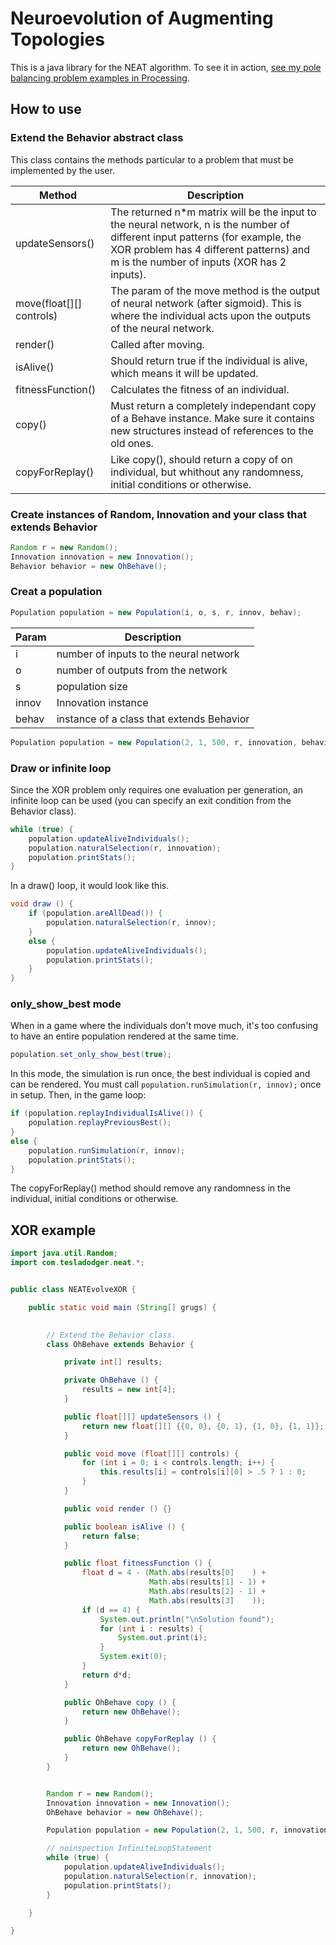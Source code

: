 # Neuroevolution of Augmenting Topologies

This is a java library for the NEAT algorithm. To see it in action, 
[see my pole balancing problem examples in Processing](https://github.com/tesladodger/PoleBalancingProblem_NEAT).


## How to use


### Extend the Behavior abstract class

This class contains the methods particular to a problem that must be implemented by the user.

| Method | Description |
|--------|-------------|
|updateSensors() | The returned n*m matrix will be the input to the neural network, n is the number of different input patterns (for example, the XOR problem has 4 different patterns) and m is the number of inputs (XOR has 2 inputs). |
| move(float[][] controls) | The param of the move method is the output of neural network (after sigmoid). This is where the individual acts upon the outputs of the neural network. |
| render() | Called after moving. |
| isAlive() | Should return true if the individual is alive, which means it will be updated. |
| fitnessFunction() | Calculates the fitness of an individual. |
| copy() | Must return a completely independant copy of a Behave instance. Make sure it contains new structures instead of references to the old ones. |
| copyForReplay() | Like copy(), should return a copy of on individual, but whithout any randomness, initial conditions or otherwise. |


### Create instances of Random, Innovation and your class that extends Behavior
```java
Random r = new Random();
Innovation innovation = new Innovation();
Behavior behavior = new OhBehave();
```

### Creat a population
```java
Population population = new Population(i, o, s, r, innov, behav);
```
| Param | Description |
|-------|-------------|
| i | number of inputs to the neural network |
| o | number of outputs from the network |
| s | population size |
| innov | Innovation instance |
| behav | instance of a class that extends Behavior |


```java
Population population = new Population(2, 1, 500, r, innovation, behavior);
```


### Draw or infinite loop

Since the XOR problem only requires one evaluation per generation, an infinite loop can be used (you can specify an exit condition from the Behavior class).

```java
while (true) {
    population.updateAliveIndividuals();
    population.naturalSelection(r, innovation);
    population.printStats();
}
```

In a draw() loop, it would look like this.
```java
void draw () {
    if (population.areAllDead()) {
        population.naturalSelection(r, innov);
    }
    else {
        population.updateAliveIndividuals();
        population.printStats();
    }
}
```


### only_show_best mode

When in a game where the individuals don't move much, it's too confusing to have an entire population rendered at the same time.

```java
population.set_only_show_best(true);
```

In this mode, the simulation is run once, the best individual is copied and can be rendered.
You must call ```population.runSimulation(r, innov);``` once in setup. Then, in the game loop:

```java
if (population.replayIndividualIsAlive()) {
    population.replayPreviousBest();
}
else {
    population.runSimulation(r, innov);
    population.printStats();
}
```

The copyForReplay() method should remove any randomness in the individual, initial conditions or otherwise.


## XOR example

```java
import java.util.Random;
import com.tesladodger.neat.*;


public class NEATEvolveXOR {

    public static void main (String[] grugs) {
    

        // Extend the Behavior class.
        class OhBehave extends Behavior {

            private int[] results;

            private OhBehave () {
                results = new int[4];
            }

            public float[][] updateSensors () {
                return new float[][] {{0, 0}, {0, 1}, {1, 0}, {1, 1}};
            }

            public void move (float[][] controls) {
                for (int i = 0; i < controls.length; i++) {
                    this.results[i] = controls[i][0] > .5 ? 1 : 0;
                }
            }

            public void render () {}

            public boolean isAlive () {
                return false;
            }

            public float fitnessFunction () {
                float d = 4 - (Math.abs(results[0]    ) +
                               Math.abs(results[1] - 1) +
                               Math.abs(results[2] - 1) +
                               Math.abs(results[3]    ));
                if (d == 4) {
                    System.out.println("\nSolution found");
                    for (int i : results) {
                        System.out.print(i);
                    }
                    System.exit(0);
                }
                return d*d;
            }

            public OhBehave copy () {
                return new OhBehave();
            }

            public OhBehave copyForReplay () {
                return new OhBehave();
            }
        }


        Random r = new Random();
        Innovation innovation = new Innovation();
        OhBehave behavior = new OhBehave();

        Population population = new Population(2, 1, 500, r, innovation, behavior);

        // noinspection InfiniteLoopStatement
        while (true) {
            population.updateAliveIndividuals();
            population.naturalSelection(r, innovation);
            population.printStats();
        }

    }

}
```
